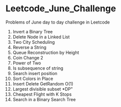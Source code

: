 # Leetcode_June_Challenge
Problems of June day to day challenge in Leetcode

1. Invert a Binary Tree
2. Delete Node in a Linked List
3. Two City Scheduling
4. Reverse a String
5. Queue Reconstruction by Height
6. Coin Change 2
7. Power of Two
8. Is subsequence of string
9. Search insert position
10. Sort Colors in Place
11. Insert Delete GetRandom O(1)
12. Largest divisible subset *DP"
13. Cheapest Flight with K Stops
14. Search in a Binary Search Tree